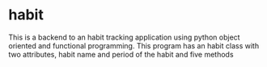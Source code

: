 # habit
This is a backend to an habit tracking application using python object oriented and functional programming. This program has an habit class with two attributes, habit name and period of the habit and five methods
